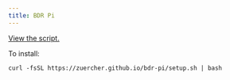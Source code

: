 ```yaml
---
title: BDR Pi
---
```

[View the script.](view.md)

To install:

``` shell
curl -fsSL https://zuercher.github.io/bdr-pi/setup.sh | bash
```
